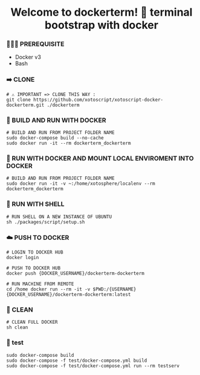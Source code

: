 <h1 align="center">Welcome to dockerterm! 👋 terminal bootstrap with docker</h1>

### 🤷🏼‍♂️ PREREQUISITE

- Docker v3
- Bash

### ➡️ CLONE

```shell
# ⚠️ IMPORTANT => CLONE THIS WAY :
git clone https://github.com/xotoscript/xotoscript-docker-dockerterm.git ./dockerterm
```

### 👾 BUILD AND RUN WITH DOCKER

```shell
# BUILD AND RUN FROM PROJECT FOLDER NAME
sudo docker-compose build --no-cache
sudo docker run -it --rm dockerterm_dockerterm
```

### 👾 RUN WITH DOCKER AND MOUNT LOCAL ENVIROMENT INTO DOCKER

```shell
# BUILD AND RUN FROM PROJECT FOLDER NAME
sudo docker run -it -v ~:/home/xotosphere/localenv --rm dockerterm_dockerterm
```

### 🚀 RUN WITH SHELL

```shell
# RUN SHELL ON A NEW INSTANCE OF UBUNTU
sh ./packages/script/setup.sh
```

### ☁️ PUSH TO DOCKER

```shell
# LOGIN TO DOCKER HUB
docker login

# PUSH TO DOCKER HUB
docker push {DOCKER_USERNAME}/dockerterm-dockerterm

# RUN MACHINE FROM REMOTE
cd /home docker run --rm -it -v $PWD:/{USERNAME} {DOCKER_USERNAME}/dockerterm-dockerterm:latest
```

### 🧽 CLEAN

```shell
# CLEAN FULL DOCKER
sh clean
```

### 🧽 test

```shell
sudo docker-compose build
sudo docker-compose -f test/docker-compose.yml build
sudo docker-compose -f test/docker-compose.yml run --rm testserv
```
